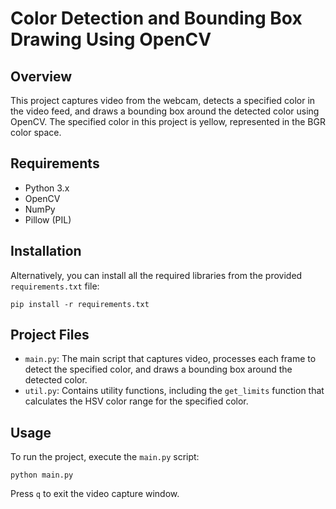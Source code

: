 <h1>Color Detection and Bounding Box Drawing Using OpenCV</h1>
    
<h2>Overview</h2>
<p>
        This project captures video from the webcam, detects a specified color in the video feed, and draws a bounding box around the detected color using OpenCV. The specified color in this project is yellow, represented in the BGR color space.
</p>
    
<h2>Requirements</h2>
    <ul>
        <li>Python 3.x</li>
        <li>OpenCV</li>
        <li>NumPy</li>
        <li>Pillow (PIL)</li>
    </ul>
    
<h2>Installation</h2>
    <p>
        Alternatively, you can install all the required libraries from the provided <code>requirements.txt</code> file:
    </p>
    <pre><code>pip install -r requirements.txt</code></pre>
    
<h2>Project Files</h2>
    <ul>
        <li><code>main.py</code>: The main script that captures video, processes each frame to detect the specified color, and draws a bounding box around the detected color.</li>
        <li><code>util.py</code>: Contains utility functions, including the <code>get_limits</code> function that calculates the HSV color range for the specified color.</li>
    </ul>
    
<h2>Usage</h2>
    <p>
        To run the project, execute the <code>main.py</code> script:
    </p>
    <pre><code>python main.py</code></pre>
    <p>
        Press <code>q</code> to exit the video capture window.
    </p>

</body>
</html>
